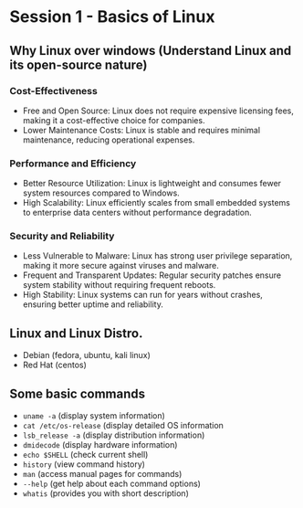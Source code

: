# Session 1 - Basics of Linux

## Why Linux over windows (Understand Linux and its open-source nature)
### Cost-Effectiveness
  - Free and Open Source: Linux does not require expensive licensing fees, making it a cost-effective choice for companies.
  - Lower Maintenance Costs: Linux is stable and requires minimal maintenance, reducing operational expenses.
### Performance and Efficiency
  - Better Resource Utilization: Linux is lightweight and consumes fewer system resources compared to Windows.
  - High Scalability: Linux efficiently scales from small embedded systems to enterprise data centers without performance degradation.
### Security and Reliability
  - Less Vulnerable to Malware: Linux has strong user privilege separation, making it more secure against viruses and malware.
  - Frequent and Transparent Updates: Regular security patches ensure system stability without requiring frequent reboots.
  - High Stability: Linux systems can run for years without crashes, ensuring better uptime and reliability.

## Linux and Linux Distro.
  - Debian (fedora, ubuntu, kali linux)
  - Red Hat (centos)

## Some basic commands
- `uname -a` (display system information)
- `cat /etc/os-release` (display detailed OS information
- `lsb_release -a` (display distribution information)
- `dmidecode` (display hardware information)
- `echo $SHELL` (check current shell)
- `history` (view command history)
- `man` (access manual pages for commands)
- `--help` (get help about each command options)
- `whatis` (provides you with short description)
